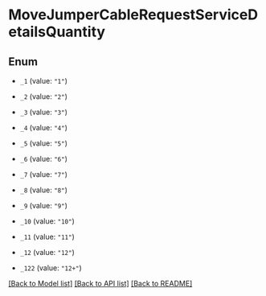 # MoveJumperCableRequestServiceDetailsQuantity

## Enum


* `_1` (value: `"1"`)

* `_2` (value: `"2"`)

* `_3` (value: `"3"`)

* `_4` (value: `"4"`)

* `_5` (value: `"5"`)

* `_6` (value: `"6"`)

* `_7` (value: `"7"`)

* `_8` (value: `"8"`)

* `_9` (value: `"9"`)

* `_10` (value: `"10"`)

* `_11` (value: `"11"`)

* `_12` (value: `"12"`)

* `_122` (value: `"12+"`)


[[Back to Model list]](../README.md#documentation-for-models) [[Back to API list]](../README.md#documentation-for-api-endpoints) [[Back to README]](../README.md)


